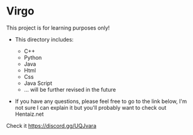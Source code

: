 # Virgo
This project is for learning purposes only!

* This directory includes:
    - C++ 
    - Python
    - Java
    - Html
    - Css
    - Java Script
    - ... will be further revised in the future

* If you have any questions, please feel free to go to the link below, I'm not sure I can explain it but you'll probably want to check out Hentaiz.net

Check it https://discord.gg/UQJvara
